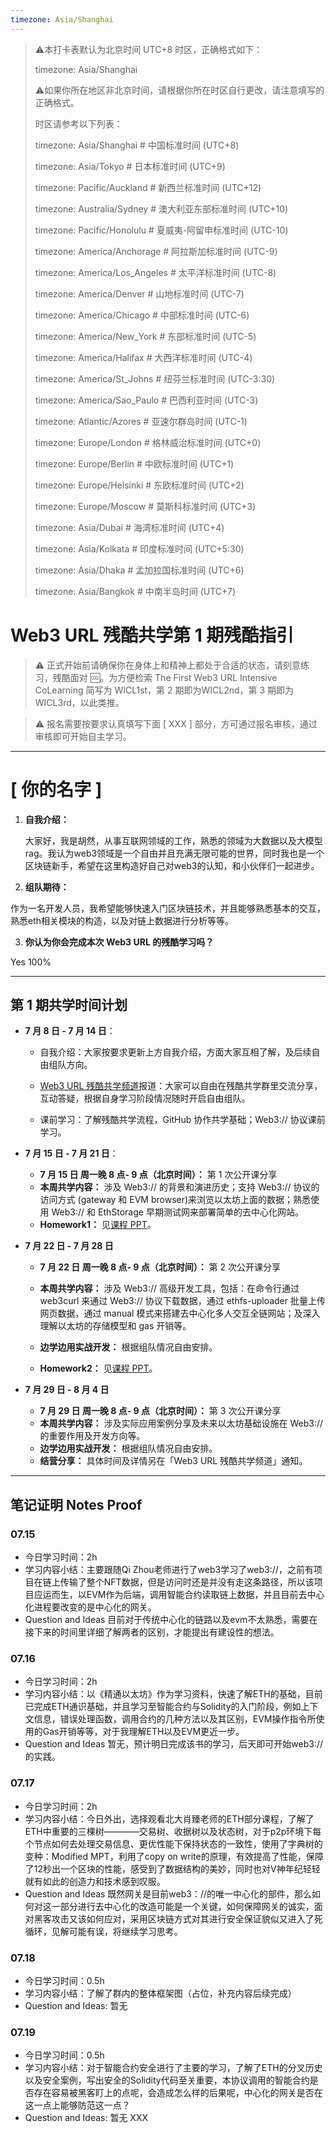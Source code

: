 ```yaml
---
timezone: Asia/Shanghai
---
```


> ⚠️本打卡表默认为北京时间 UTC+8 时区，正确格式如下：
>
> timezone: Asia/Shanghai
>
> ⚠️如果你所在地区非北京时间，请根据你所在时区自行更改，请注意填写的正确格式。
>
> 时区请参考以下列表：
>
> timezone: Asia/Shanghai # 中国标准时间 (UTC+8)
>
> timezone: Asia/Tokyo # 日本标准时间 (UTC+9)
>
> timezone: Pacific/Auckland # 新西兰标准时间 (UTC+12)
>
> timezone: Australia/Sydney # 澳大利亚东部标准时间 (UTC+10)
>
> timezone: Pacific/Honolulu # 夏威夷-阿留申标准时间 (UTC-10)
>
> timezone: America/Anchorage # 阿拉斯加标准时间 (UTC-9)
>
> timezone: America/Los_Angeles # 太平洋标准时间 (UTC-8)
>
> timezone: America/Denver # 山地标准时间 (UTC-7)
>
> timezone: America/Chicago # 中部标准时间 (UTC-6)
>
> timezone: America/New_York # 东部标准时间 (UTC-5)
>
> timezone: America/Halifax # 大西洋标准时间 (UTC-4)
>
> timezone: America/St_Johns # 纽芬兰标准时间 (UTC-3:30)
>
> timezone: America/Sao_Paulo # 巴西利亚时间 (UTC-3)
>
> timezone: Atlantic/Azores # 亚速尔群岛时间 (UTC-1)
>
> timezone: Europe/London # 格林威治标准时间 (UTC+0)
>
> timezone: Europe/Berlin # 中欧标准时间 (UTC+1)
>
> timezone: Europe/Helsinki # 东欧标准时间 (UTC+2)
>
> timezone: Europe/Moscow # 莫斯科标准时间 (UTC+3)
>
> timezone: Asia/Dubai # 海湾标准时间 (UTC+4)
>
> timezone: Asia/Kolkata # 印度标准时间 (UTC+5:30)
>
> timezone: Asia/Dhaka # 孟加拉国标准时间 (UTC+6)
>
> timezone: Asia/Bangkok # 中南半岛时间 (UTC+7)
>



# Web3 URL 残酷共学第 1 期残酷指引

> ⚠️ 正式开始前请确保你在身体上和精神上都处于合适的状态，请刻意练习，残酷面对 🆒。为方便检索 The First Web3 URL Intensive CoLearning 简写为 WICL1st，第 2 期即为WICL2nd，第 3 期即为 WICL3rd，以此类推。

> ⚠️ 报名需要按要求认真填写下面 [ XXX ] 部分，方可通过报名审核，通过审核即可开始自主学习。

---

# [ 你的名字 ]

1. **自我介绍：**

   大家好，我是胡然，从事互联网领域的工作，熟悉的领域为大数据以及大模型rag。我认为web3领域是一个自由并且充满无限可能的世界，同时我也是一个区块链新手，希望在这里构造好自己对web3的认知，和小伙伴们一起进步。

2. **组队期待：**

  作为一名开发人员，我希望能够快速入门区块链技术，并且能够熟悉基本的交互，熟悉eth相关模块的构造，以及对链上数据进行分析等等。

3. **你认为你会完成本次 Web3 URL 的残酷学习吗？**

  Yes 100%

---

## 第 1 期共学时间计划

- **7 月 8 日 - 7 月 14 日**：

  - 自我介绍：大家按要求更新上方自我介绍，方面大家互相了解，及后续自由组队方向。

  -  [Web3 URL 残酷共学频道](https://t.me/LXDAO/8748)报道：大家可以自由在残酷共学群里交流分享，互动答疑，根据自身学习阶段情况随时开启自由组队。

  - 课前学习：了解残酷共学流程，GitHub 协作共学基础；Web3:// 协议课前学习。

- **7 月 15 日 - 7 月 21 日**：

  - **7 月 15 日 周一晚 8 点- 9 点（北京时间）：** 第 1 次公开课分享
  - **本周共学内容：** 涉及 Web3://  的背景和演进历史；支持 Web3://  协议的访问方式 (gateway 和 EVM browser)来浏览以太坊上面的数据；熟悉使用 Web3://  和 EthStorage 早期测试网来部署简单的去中心化网站。
  - **Homework1：** 见[课程 PPT](https://docs.google.com/presentation/d/1egJUKJrjC9wjkmOF9sLBkTSwHpd6hl8FXkWehPW7kFk/edit#slide=id.g1754f50a55c_0_11)。

- **7 月 22 日 - 7 月 28 日**
  - **7 月 22 日 周一晚 8 点- 9 点（北京时间）：** 第 2 次公开课分享

  - **本周共学内容：** 涉及 Web3://  高级开发工具，包括：在命令行通过 web3curl 来通过 Web3://  协议下载数据，通过 ethfs-uploader 批量上传网页数据，通过 manual 模式来搭建去中心化多人交互全链网站；及深入理解以太坊的存储模型和 gas 开销等。
  - **边学边用实战开发：** 根据组队情况自由安排。
  - **Homework2：** 见[课程 PPT](https://docs.google.com/presentation/d/1egJUKJrjC9wjkmOF9sLBkTSwHpd6hl8FXkWehPW7kFk/edit#slide=id.g1754f50a55c_0_11)。

- **7 月 29 日 - 8 月 4 日**
  - **7 月 29 日 周一晚 8 点- 9 点（北京时间）：** 第 3 次公开课分享
  - **本周共学内容：** 涉及实际应用案例分享及未来以太坊基础设施在 Web3://  的重要作用及开发方向等。
  - **边学边用实战开发：** 根据组队情况自由安排。
  - **结营分享：** 具体时间及详情另在「Web3 URL 残酷共学频道」通知。

---

## 笔记证明 Notes Proof
<!-- Content_START --> 
### 07.15
- 今日学习时间：2h
- 学习内容小结：主要跟随Qi Zhou老师进行了web3学习了web3://，之前有项目在链上传输了整个NFT数据，但是访问时还是并没有走这条路径，所以该项目应运而生，以EVM作为后端，调用智能合约读取链上数据，并且目前去中心化进程要改变的是中心化的网关。
- Question and Ideas 目前对于传统中心化的链路以及evm不太熟悉，需要在接下来的时间里详细了解两者的区别，才能提出有建设性的想法。

### 07.16
- 今日学习时间：2h
- 学习内容小结：以《精通以太坊》作为学习资料，快速了解ETH的基础，目前已完成ETH通识基础，并且学习至智能合约与Solidity的入门阶段，例如上下文信息，错误处理函数，调用合约的几种方法以及其区别，EVM操作指令所使用的Gas开销等等，对于我理解ETH以及EVM更近一步。
- Question and Ideas 暂无，预计明日完成该书的学习，后天即可开始web3://的实践。

### 07.17
- 今日学习时间：2h
- 学习内容小结：今日外出，选择观看北大肖臻老师的ETH部分课程，了解了ETH中重要的三棵树————交易树、收据树以及状态树，对于p2p环境下每个节点如何去处理交易信息、更优性能下保持状态的一致性，使用了字典树的变种：Modified MPT，利用了copy on write的原理，有效提高了性能，保障了12秒出一个区块的性能，感受到了数据结构的美妙，同时也对V神年纪轻轻就有如此的创造力和技术感到叹服。
- Question and Ideas 既然网关是目前web3：//的唯一中心化的部件，那么如何对这一部分进行去中心化的改造可能是一个关键，如何保障网关的诚实，面对黑客攻击又该如何应对，采用区块链方式对其进行安全保证貌似又进入了死循环，见解可能有误，将继续学习思考。
### 07.18
- 今日学习时间：0.5h
- 学习内容小结：了解了群内的整体框架图（占位，补充内容后续完成）
- Question and Ideas: 暂无
### 07.19
- 今日学习时间：0.5h
- 学习内容小结：对于智能合约安全进行了主要的学习，了解了ETH的分叉历史以及安全案例，写出安全的Solidity代码至关重要，本协议调用的智能合约是否存在容易被黑客盯上的点呢，会造成怎么样的后果呢，中心化的网关是否在这一点上能够防范这一点？
- Question and Ideas: 暂无
XXX
<!-- Content_END -->

